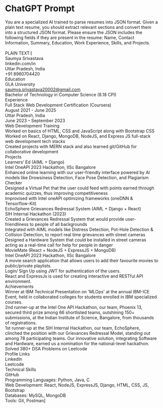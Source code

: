 # ChatGPT Prompt 
You are a specialized AI trained to parse resumes into JSON format. Given a plain text resume, you should extract relevant sections and convert them into a structured JSON format. Please ensure the JSON includes the following fields if they are present in the resume: Name, Contact Information, Summary, Education, Work Experience, Skills, and Projects.<br /><br />
PLAIN TEXT:[<br />
Saumya Srivastava<br />
linkedin.com/in<br />
Uttar Pradesh, India<br />
+91 8960704420<br />
Education<br />
GLA University <br />
saumya.srivastava20002@gmail.com<br />
Bachelor of Technology in Computer Science (8.18 CPI)<br />
Experience<br />
 Full Stack Web Development Certification (Coursera)<br />
 August 2021 - June 2025<br />
 Uttar Pradesh, India<br />
 June 2023 – September 2023<br />
 Web Development Training<br />
 Worked on basics of HTML, CSS and JavaScript along with Bootstrap CSS  <br />
 Worked on React, Django, MongoDB, NodeJS, and Express JS full-stack web development tech stacks <br />
 Created projects with MERN stack and also learned git/GitHub for collaborative development <br />
 Projects<br />
 Learners’ Ed (AIML + Django)<br />
  Intel OneAPI 2023 Hackathon, IISc Bangalore <br />
  Enhanced online learning with our user-friendly interface powered by AI models like Drowsiness Detection, Face
  Pose Detection, and Plagiarism Checker<br />
  Designed a Virtual Pet that the user could feed with points earned through academic quizzes, thus improving
  competitiveness<br />
  Improvised with Intel oneAPI optimizing frameworks (oneDNN & Tensorflow-Kit)<br />
 EchoSphere Grievances Redressal System (AIML + Django + React)<br />
  SIH Internal Hackathon (2023) <br />
  Created a Grievances Redressal System that would provide user-friendliness to people of all backgrounds <br />
  Integrated with AIML models like Distress Detection, Pot-Hole Detection & Collision Detection, to report real
  time grievances with street cameras<br />
  Designed a Hardware System that could be installed in street cameras acting as a real-time call for help for people in
  danger<br />
 MovieMate (React + NodeJS + ExpressJS + MongoDB)<br />
  Intel OneAPI 2023 Hackathon, IISc Bangalore <br />
  A movie search application that allows users to add their favourite movies to public/private playlists. <br />
  Login/ Sign Up using JWT for authentication of the users. <br />
  React and ExpressJs is used for creating interactive and RESTful API environment.<br />
 Achievements<br />
  Winner at IBM Technical Presentation on 'MLOps' at the annual IBM-ICE Event, held in collaborated colleges for
  students enrolled in IBM specialized courses.<br />
  2nd runner-up at the Intel One API Hackathon, our team, Phoenix 13, secured third prize among 66 shortlisted
  teams, outshining 150+ submissions, at the Indian Institute of Science, Bangalore, from thousands of registrations.<br />
  1st runner-up at the SIH Internal Hackathon, our team, EchoSphere, clinched the position with our Grievances
  Redressal Model, standing out among 78 participating teams. Our innovative solution, integrating Software and
  Hardware, earned us a nomination for the national-level hackathon.<br />
  Solved 380+ DSA Problems on Leetcode<br />
Profile Links<br />
 LinkedIn<br />
 Leetcode<br />
 Technical Skills<br />
 GitHub<br />
Programming Languages: Python, Java, C<br />
Web Development: React, NodeJS, ExpressJS, Django, HTML, CSS,  JS, Bootstrap <br />
Databases: MySQL, MongoDB<br />
Tools: Git, Postman]


